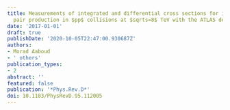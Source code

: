 ```yaml
---
title: Measurements of integrated and differential cross sections for isolated photon
  pair production in $pp$ collisions at $sqrts=8$ TeV with the ATLAS detector
date: '2017-01-01'
draft: true
publishDate: '2020-10-05T22:47:00.930687Z'
authors:
- Morad Aaboud
- ' others'
publication_types:
- 2
abstract: ''
featured: false
publication: '*Phys.Rev.D*'
doi: 10.1103/PhysRevD.95.112005
---
```


